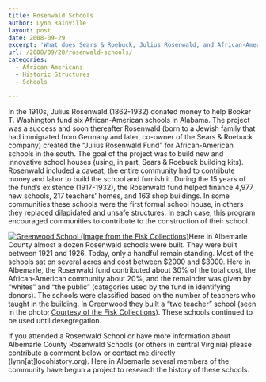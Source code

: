 ```yaml
---
title: Rosenwald Schools
author: Lynn Rainville
layout: post
date: 2008-09-29
excerpt: 'What does Sears & Roebuck, Julius Rosenwald, and African-American education have in common ?'
url: /2008/09/28/rosenwald-schools/
categories:
  - African Americans
  - Historic Structures
  - Schools

---
```

In the 1910s, Julius Rosenwald (1862-1932) donated money to help Booker T. Washington fund six African-American schools in Alabama. The project was a success and soon thereafter Rosenwald (born to a Jewish family that had immigrated from Germany and later, co-owner of the Sears & Roebuck company) created the &#8220;Julius Rosenwald Fund&#8221; for African-American schools in the south. The goal of the project was to build new and innovative school houses (using, in part, Sears & Roebuck building kits). Rosenwald included a caveat, the entire community had to contribute money and labor to build the school and furnish it. During the 15 years of the fund’s existence (1917-1932), the Rosenwald fund helped finance 4,977 new schools, 217 teachers’ homes, and 163 shop buildings. In some communities these schools were the first formal school house, in others they replaced dilapidated and unsafe structures. In each case, this program encouraged communities to contribute to the construction of their school.

[<img class="aligncenter size-medium wp-image-236" title="greenwoodschool_fisk" src="http://www.locohistory.org/blog/albemarle/wp-content/uploads/2008/09/greenwoodschool_fisk.jpg" alt="Greenwood School (Image from the Fisk Collections)" />][1]Here in Albemarle County almost a dozen Rosenwald schools were built. They were built between 1921 and 1926. Today, only a handful remain standing. Most of the schools sat on several acres and cost between $2000 and $3000. Here in Albemarle, the Rosenwald fund contributed about 30% of the total cost, the African-American community about 20%, and the remainder was given by &#8220;whites&#8221; and &#8220;the public&#8221; (categories used by the fund in identifying donors). The schools were classified based on the number of teachers who taught in the building. In Greenwood they built a &#8220;two teacher&#8221; school (seen in the photo; <a href="http://rosenwald.fisk.edu/" target="_blank">Courtesy of the Fisk Collections</a>). These schools continued to be used until desegregation.

If you attended a Rosenwald School or have more information about Albemarle County Rosenwald Schools (or others in central Virginia) please contribute a comment below or contact me directly (lynn[at]locohistory.org). Here in Albemarle several members of the community have begun a project to research the history of these schools.[][2]

 [1]: http://www.locohistory.org/blog/albemarle/wp-content/uploads/2008/09/greenwoodschool_fisk.jpg
 [2]: http://rosenwald.fisk.edu/